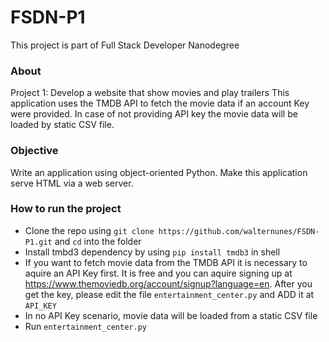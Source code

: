 # FSDN-P1
This project is part of Full Stack Developer Nanodegree


### About
Project 1: Develop a website that show movies and play trailers
This application uses the TMDB API to fetch the movie data if an account Key were provided. In case of not providing API key the movie data will be loaded by static CSV file. 

### Objective
Write an application using object-oriented Python. Make this application serve HTML via a web server.

### How to run the project
* Clone the repo using ```git clone https://github.com/walternunes/FSDN-P1.git``` and ```cd``` into the folder
* Install tmbd3 dependency by using ```pip install tmdb3``` in shell
* If you want to fetch movie data from the TMDB API it is necessary to aquire an API Key first. It is free and you can aquire signing up at https://www.themoviedb.org/account/signup?language=en. After you get the key, please edit the file ```entertainment_center.py``` and ADD it at ```API_KEY```
* In no API Key scenario, movie data will be loaded from a static CSV file
* Run ```entertainment_center.py```
